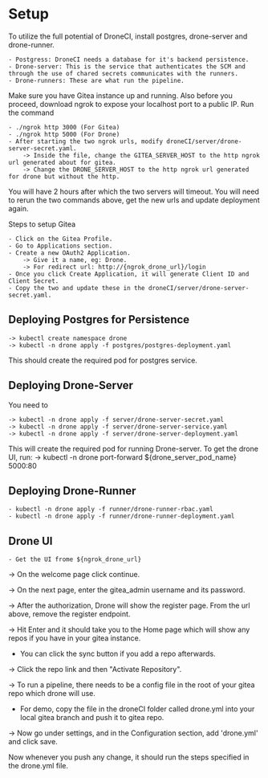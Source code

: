 # Setup

To utilize the full potential of DroneCI, install postgres, drone-server and drone-runner.

	- Postgress: DroneCI needs a database for it's backend persistence.
	- Drone-server: This is the service that authenticates the SCM and through the use of chared secrets communicates with the runners.
	- Drone-runners: These are what run the pipeline.

Make sure you have Gitea instance up and running. 
Also before you proceed, download ngrok to expose your localhost port to a public IP. Run the command

	- ./ngrok http 3000 (For Gitea)
	- ./ngrok http 5000 (For Drone)
	- After starting the two ngrok urls, modify droneCI/server/drone-server-secret.yaml.
		-> Inside the file, change the GITEA_SERVER_HOST to the http ngrok url generated about for gitea.
		-> Change the DRONE_SERVER_HOST to the http ngrok url generated for drone but without the http.

You will have 2 hours after which the two servers will timeout. You will need to rerun the two commands above, get the new urls and update deployment again.

Steps to setup Gitea  
	
	- Click on the Gitea Profile.
	- Go to Applications section.
	- Create a new OAuth2 Application.
		-> Give it a name, eg: Drone.
		-> For redirect url: http://{ngrok_drone_url}/login
	- Once you click Create Application, it will generate Client ID and Client Secret.
	- Copy the two and update these in the droneCI/server/drone-server-secret.yaml.

## Deploying Postgres for Persistence
	-> kubectl create namespace drone
	-> kubectl -n drone apply -f postgres/postgres-deployment.yaml

This should create the required pod for postgres service.

## Deploying Drone-Server

You need to  

	-> kubectl -n drone apply -f server/drone-server-secret.yaml
	-> kubectl -n drone apply -f server/drone-server-service.yaml
	-> kubectl -n drone apply -f server/drone-server-deployment.yaml

This will create the required pod for running Drone-server. To get the drone UI, run:
	-> kubectl -n drone port-forward ${drone_server_pod_name} 5000:80

## Deploying Drone-Runner

	- kubectl -n drone apply -f runner/drone-runner-rbac.yaml
	- kubectl -n drone apply -f runner/drone-runner-deployment.yaml

## Drone UI

	- Get the UI frome ${ngrok_drone_url}


-> On the welcome page click continue.

-> On the next page, enter the gitea_admin username and its password.

-> After the authorization, Drone will show the register page. From the url above, remove the register endpoint.

-> Hit Enter and it should take you to the Home page which will show any repos if you have in your gitea instance.
  - You can click the sync button if you add a repo afterwards.

-> Click the repo link and then "Activate Repository".

-> To run a pipeline, there needs to be a config file in the root of your gitea repo which drone will use.
  - For demo, copy the file in the droneCI folder called drone.yml into your local gitea branch and push it to gitea repo.

-> Now go under settings, and in the Configuration section, add 'drone.yml' and click save.

Now whenever you push any change, it should run the steps specified in the drone.yml file.



